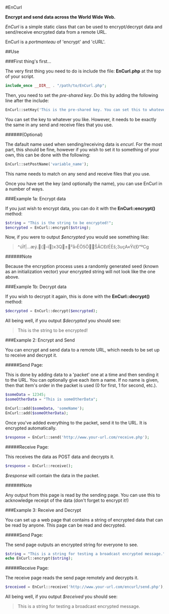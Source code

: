 #EnCurl

**Encrypt and send data across the World Wide Web.**

*EnCurl* is a simple static class that can be used to encrypt/decrypt data and send/receive encrypted data from a remote URL.

EnCurl is a *portmanteau* of 'encrypt' and 'cURL'.

##Use

###First thing's first...

The very first thing you need to do is include the file: **EnCurl.php** at the top of your script.

```php
include_once __DIR__ . "/path/to/EnCurl.php";
```
Then, you need to set the *pre-shared key*. Do this by adding the following line after the include:

```php
EnCurl::setKey('This is the pre-shared key. You can set this to whatever you wish!');
```

You can set the key to whatever you like. However, it needs to be exactly the same in any send and receive files that you use.

######(Optional)

The dafault name used when sending/receiving data is *encurl*. For the most part, this should be fine, however if you wish to set it to something of your own, this can be done with the following:

```php
EnCurl::setPostName('variable_name');
```

This name needs to match on any send and receive files that you use.

Once you have set the key (and optionally the name), you can use EnCurl in a number of ways.

###Example 1a: Encrypt data

If you just wish to encrypt data, you can do it with the **EnCurl::encrypt()** method:

```php
$string = "This is the string to be encrypted!";
$encrypted = EnCurl::encrypt($string);
```

Now, if you were to output *$encrypted* you would see something like:

>^úÌf|…æý.{–ï)x3Q±²å›ËÖ5ÖŠÃCÐ/ÉÈš;3uçA«Ÿi{Ð“ºCg

######Note

Because the encryption process uses a randomly generated seed (known as an initialization vector) your encrypted string will not look like the one above.

###Example 1b: Decrypt data

If you wish to decrypt it again, this is done with the **EnCurl::decrypt()** method:

```php
$decrypted = EnCurl::decrypt($encrypted);
```

All being well, if you output *$decrypted* you should see:

>This is the string to be encrypted!

###Example 2: Encrypt and Send

You can encrypt and send data to a remote URL, which needs to be set up to receive and decrypt it.

#####Send Page:

This is done by adding data to a 'packet' one at a time and then sending it to the URL. You can optionally give each item a name. If no name is given, then that item's order in the packet is used (0 for first, 1 for second, etc.).

```php
$someData = 12345;
$someOtherData = "This is someOtherData";

EnCurl::add($someData, 'someName');
EnCurl::add($someOtherData);
```

Once you've added everything to the packet, send it to the URL. It is encrypted automatically.

```php
$response = EnCurl::send('http://www.your-url.com/receive.php');
```
#####Receive Page:

This receives the data as POST data and decrypts it.

```php
$response = EnCurl::receive();
```

*$response* will contain the data in the packet.

######Note

Any output from this page is read by the sending page. You can use this to acknowledge receipt of the data (don't forget to encrypt it!)

###Example 3: Receive and Decrypt

You can set up a web page that contains a string of encrypted data that can be read by anyone. This page can be read and decrypted.

#####Send Page:

The send page outputs an encrypted string for everyone to see.

```php
$string = "This is a string for testing a broadcast encrypted message.";
echo EnCurl::encrypt($string);
```

#####Receive Page:

The receive page reads the send page remotely and decrypts it.

```php
$received = EnCurl::receive('http://www.your-url.com/encurl/send.php');
```
All being well, if you output *$received* you should see:

>This is a string for testing a broadcast encrypted message.
